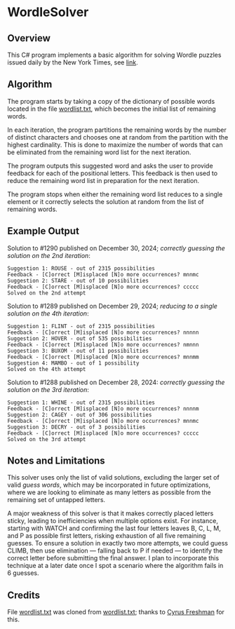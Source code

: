 # WordleSolver

## Overview

This C# program implements a basic algorithm for solving Wordle puzzles issued daily by the New York Times, see [link](https://www.nytimes.com/games/wordle/index.html).

## Algorithm

The program starts by taking a copy of the dictionary of possible words located in the file [wordlist.txt](https://github.com/brad-carr/WordleSolver/blob/master/wordlist.txt), which becomes the initial list of remaining words.

In each iteration, the program partitions the remaining words by the number of distinct characters and chooses one at random from the partition with the highest cardinality. This is done to maximize the number of words that can be eliminated from the remaining word list for the next iteration.

The program outputs this suggested word and asks the user to provide feedback for each of the positional letters. This feedback is then used to reduce the remaining word list in preparation for the next iteration.

The program stops when either the remaining word list reduces to a single element or it correctly selects the solution at random from the list of remaining words.

## Example Output

Solution to #1290 published on December 30, 2024; _correctly guessing the solution on the 2nd iteration_:

```csv
Suggestion 1: ROUSE - out of 2315 possibilities
Feedback - [C]orrect [M]isplaced [N]o more occurrences? mnnmc
Suggestion 2: STARE - out of 10 possibilities
Feedback - [C]orrect [M]isplaced [N]o more occurrences? ccccc
Solved on the 2nd attempt
```

Solution to #1289 published on December 29, 2024; _reducing to a single solution on the 4th iteration_:

```csv
Suggestion 1: FLINT - out of 2315 possibilities
Feedback - [C]orrect [M]isplaced [N]o more occurrences? nnnnn
Suggestion 2: HOVER - out of 535 possibilities
Feedback - [C]orrect [M]isplaced [N]o more occurrences? nmnnn
Suggestion 3: BUXOM - out of 11 possibilities
Feedback - [C]orrect [M]isplaced [N]o more occurrences? mnnmm
Suggestion 4: MAMBO - out of 1 possibility
Solved on the 4th attempt
```

Solution to #1288 published on December 28, 2024: _correctly guessing the solution on the 3rd iteration_:

```csv
Suggestion 1: WHINE - out of 2315 possibilities
Feedback - [C]orrect [M]isplaced [N]o more occurrences? nnnnm
Suggestion 2: CAGEY - out of 306 possibilities
Feedback - [C]orrect [M]isplaced [N]o more occurrences? mnnmc
Suggestion 3: DECRY - out of 3 possibilities
Feedback - [C]orrect [M]isplaced [N]o more occurrences? ccccc
Solved on the 3rd attempt
```

## Notes and Limitations

This solver uses only the list of valid solutions, excluding the larger set of valid _guess words_, which may be incorporated in future optimizations, where we are looking to eliminate as many letters as possible from the remaining set of untapped letters.

A major weakness of this solver is that it makes correctly placed letters sticky, leading to inefficiencies when multiple options exist. For instance, starting with WATCH and confirming the last four letters leaves B, C, L, M, and P as possible first letters, risking exhaustion of all five remaining guesses. To ensure a solution in exactly two more attempts, we could guess CLIMB, then use elimination — falling back to P if needed — to identify the correct letter before submitting the final answer. I plan to incorporate this technique at a later date once I spot a scenario where the algorithm fails in 6 guesses.

## Credits

File [wordlist.txt](https://github.com/brad-carr/WordleSolver/blob/master/src/Wordle/wordlist.txt) was cloned from [wordlist.txt](https://gist.github.com/cfreshman/a03ef2cba789d8cf00c08f767e0fad7b); thanks to [Cyrus Freshman](https://gist.github.com/cfreshman) for this.
